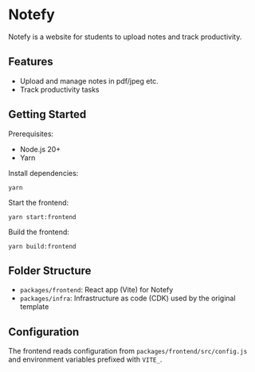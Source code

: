 # Notefy

Notefy is a website for students to upload notes and track productivity.

## Features

- Upload and manage notes in pdf/jpeg etc.
- Track productivity tasks

## Getting Started

Prerequisites:
- Node.js 20+
- Yarn

Install dependencies:

```
yarn
```

Start the frontend:

```
yarn start:frontend
```

Build the frontend:

```
yarn build:frontend
```

## Folder Structure

- `packages/frontend`: React app (Vite) for Notefy
- `packages/infra`: Infrastructure as code (CDK) used by the original template

## Configuration

The frontend reads configuration from `packages/frontend/src/config.js` and environment variables prefixed with `VITE_`.


